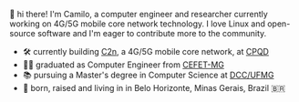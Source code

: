 :wave: hi there! I'm Camilo, a computer engineer and researcher currently working on 4G/5G mobile core network technology.
I love Linux and open-source software and I'm eager to contribute more to the community.

- :hammer_and_wrench: currently building [C2n](https://www.cpqd.com.br/en/solucoes/c2n/), a 4G/5G mobile core network, at [CPQD](https://www.cpqd.com.br/en)
- :man_student: graduated as Computer Engineer from [CEFET-MG](https://www.cefetmg.br/)
- :books: pursuing a Master's degree in Computer Science at [DCC/UFMG](https://dcc.ufmg.br/)
- :round_pushpin: born, raised and living in in Belo Horizonte, Minas Gerais, Brazil 🇧🇷
